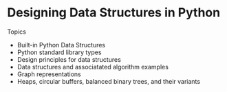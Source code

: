 # Designing Data Structures in Python
Topics
- Built-in Python Data Structures
- Python standard library types
- Design principles for data structures
- Data structures and associatated algorithm examples
- Graph representations
- Heaps, circular buffers, balanced binary trees, and their variants
